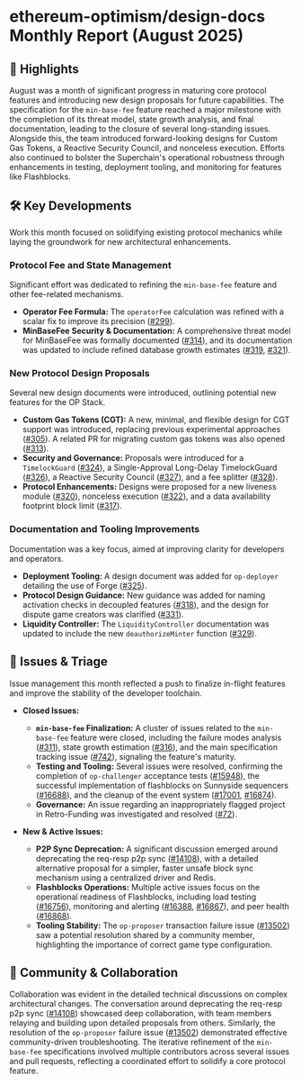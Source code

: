 # ethereum-optimism/design-docs Monthly Report (August 2025)

## 🚀 Highlights
August was a month of significant progress in maturing core protocol features and introducing new design proposals for future capabilities. The specification for the `min-base-fee` feature reached a major milestone with the completion of its threat model, state growth analysis, and final documentation, leading to the closure of several long-standing issues. Alongside this, the team introduced forward-looking designs for Custom Gas Tokens, a Reactive Security Council, and nonceless execution. Efforts also continued to bolster the Superchain's operational robustness through enhancements in testing, deployment tooling, and monitoring for features like Flashblocks.

## 🛠️ Key Developments
Work this month focused on solidifying existing protocol mechanics while laying the groundwork for new architectural enhancements.

### Protocol Fee and State Management
Significant effort was dedicated to refining the `min-base-fee` feature and other fee-related mechanisms.
- **Operator Fee Formula:** The `operatorFee` calculation was refined with a scalar fix to improve its precision ([#299](https://github.com/ethereum-optimism/design-docs/pull/299)).
- **MinBaseFee Security & Documentation:** A comprehensive threat model for MinBaseFee was formally documented ([#314](https://github.com/ethereum-optimism/design-docs/pull/314)), and its documentation was updated to include refined database growth estimates ([#319](https://github.com/ethereum-optimism/design-docs/pull/319), [#321](https://github.com/ethereum-optimism/design-docs/pull/321)).

### New Protocol Design Proposals
Several new design documents were introduced, outlining potential new features for the OP Stack.
- **Custom Gas Tokens (CGT):** A new, minimal, and flexible design for CGT support was introduced, replacing previous experimental approaches ([#305](https://github.com/ethereum-optimism/design-docs/pull/305)). A related PR for migrating custom gas tokens was also opened ([#313](https://github.com/ethereum-optimism/design-docs/pull/313)).
- **Security and Governance:** Proposals were introduced for a `TimelockGuard` ([#324](https://github.com/ethereum-optimism/design-docs/pull/324)), a Single-Approval Long-Delay TimelockGuard ([#326](https://github.com/ethereum-optimism/design-docs/pull/326)), a Reactive Security Council ([#327](https://github.com/ethereum-optimism/design-docs/pull/327)), and a fee splitter ([#328](https://github.com/ethereum-optimism/design-docs/pull/328)).
- **Protocol Enhancements:** Designs were proposed for a new liveness module ([#320](https://github.com/ethereum-optimism/design-docs/pull/320)), nonceless execution ([#322](https://github.com/ethereum-optimism/design-docs/pull/322)), and a data availability footprint block limit ([#317](https://github.com/ethereum-optimism/design-docs/pull/317)).

### Documentation and Tooling Improvements
Documentation was a key focus, aimed at improving clarity for developers and operators.
- **Deployment Tooling:** A design document was added for `op-deployer` detailing the use of Forge ([#325](https://github.com/ethereum-optimism/design-docs/pull/325)).
- **Protocol Design Guidance:** New guidance was added for naming activation checks in decoupled features ([#318](https://github.com/ethereum-optimism/design-docs/pull/318)), and the design for dispute game creators was clarified ([#331](https://github.com/ethereum-optimism/design-docs/pull/331)).
- **Liquidity Controller:** The `LiquidityController` documentation was updated to include the new `deauthorizeMinter` function ([#329](https://github.com/ethereum-optimism/design-docs/pull/329)).

## 🐛 Issues & Triage
Issue management this month reflected a push to finalize in-flight features and improve the stability of the developer toolchain.

- **Closed Issues:**
    - **`min-base-fee` Finalization:** A cluster of issues related to the `min-base-fee` feature were closed, including the failure modes analysis ([#311](https://github.com/ethereum-optimism/design-docs/issues/311)), state growth estimation ([#316](https://github.com/ethereum-optimism/design-docs/issues/316)), and the main specification tracking issue ([#742](https://github.com/ethereum-optimism/design-docs/issues/742)), signaling the feature's maturity.
    - **Testing and Tooling:** Several issues were resolved, confirming the completion of `op-challenger` acceptance tests ([#15948](https://github.com/ethereum-optimism/design-docs/issues/15948)), the successful implementation of flashblocks on Sunnyside sequencers ([#16688](https://github.com/ethereum-optimism/design-docs/issues/16688)), and the cleanup of the event system ([#17001](https://github.com/ethereum-optimism/design-docs/issues/17001), [#16874](https://github.com/ethereum-optimism/design-docs/issues/16874)).
    - **Governance:** An issue regarding an inappropriately flagged project in Retro-Funding was investigated and resolved ([#72](https://github.com/ethereum-optimism/design-docs/issues/72)).

- **New & Active Issues:**
    - **P2P Sync Deprecation:** A significant discussion emerged around deprecating the req-resp p2p sync ([#14108](https://github.com/ethereum-optimism/design-docs/issues/14108)), with a detailed alternative proposal for a simpler, faster unsafe block sync mechanism using a centralized driver and Redis.
    - **Flashblocks Operations:** Multiple active issues focus on the operational readiness of Flashblocks, including load testing ([#16756](https://github.com/ethereum-optimism/design-docs/issues/16756)), monitoring and alerting ([#16388](https://github.com/ethereum-optimism/design-docs/issues/16388), [#16867](https://github.com/ethereum-optimism/design-docs/issues/16867)), and peer health ([#16868](https://github.com/ethereum-optimism/design-docs/issues/16868)).
    - **Tooling Stability:** The `op-proposer` transaction failure issue ([#13502](https://github.com/ethereum-optimism/design-docs/issues/13502)) saw a potential resolution shared by a community member, highlighting the importance of correct game type configuration.

## 💬 Community & Collaboration
Collaboration was evident in the detailed technical discussions on complex architectural changes. The conversation around deprecating the req-resp p2p sync ([#14108](https://github.com/ethereum-optimism/design-docs/issues/14108)) showcased deep collaboration, with team members relaying and building upon detailed proposals from others. Similarly, the resolution of the `op-proposer` failure issue ([#13502](https://github.com/ethereum-optimism/design-docs/issues/13502)) demonstrated effective community-driven troubleshooting. The iterative refinement of the `min-base-fee` specifications involved multiple contributors across several issues and pull requests, reflecting a coordinated effort to solidify a core protocol feature.